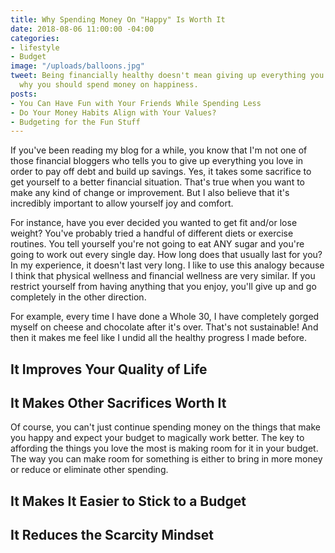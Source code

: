 ```yaml
---
title: Why Spending Money On "Happy" Is Worth It
date: 2018-08-06 11:00:00 -04:00
categories:
- lifestyle
- Budget
image: "/uploads/balloons.jpg"
tweet: Being financially healthy doesn't mean giving up everything you love. Here's
  why you should spend money on happiness.
posts:
- You Can Have Fun with Your Friends While Spending Less
- Do Your Money Habits Align with Your Values?
- Budgeting for the Fun Stuff
---
```


If you've been reading my blog for a while, you know that I'm not one of those financial bloggers who tells you to give up everything you love in order to pay off debt and build up savings. Yes, it takes some sacrifice to get yourself to a better financial situation. That's true when you want to make any kind of change or improvement. But I also believe that it's incredibly important to allow yourself joy and comfort.

For instance, have you ever decided you wanted to get fit and/or lose weight? You've probably tried a handful of different diets or exercise routines. You tell yourself you're not going to eat ANY sugar and you're going to work out every single day. How long does that usually last for you? In my experience, it doesn't last very long. I like to use this analogy because I think that physical wellness and financial wellness are very similar. If you restrict yourself from having anything that you enjoy, you'll give up and go completely in the other direction.

For example, every time I have done a Whole 30, I have completely gorged myself on cheese and chocolate after it's over. That's not sustainable! And then it makes me feel like I undid all the healthy progress I made before.

## It Improves Your Quality of Life

## It Makes Other Sacrifices Worth It

Of course, you can't just continue spending money on the things that make you happy and expect your budget to magically work better. The key to affording the things you love the most is making room for it in your budget. The way you can make room for something is either to bring in more money or reduce or eliminate other spending.

## It Makes It Easier to Stick to a Budget

## It Reduces the Scarcity Mindset
